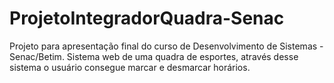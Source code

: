 # ProjetoIntegradorQuadra-Senac
Projeto para apresentação final do curso de Desenvolvimento de Sistemas - Senac/Betim.
Sistema web de uma quadra de esportes, através desse sistema o usuário consegue marcar e desmarcar horários.
